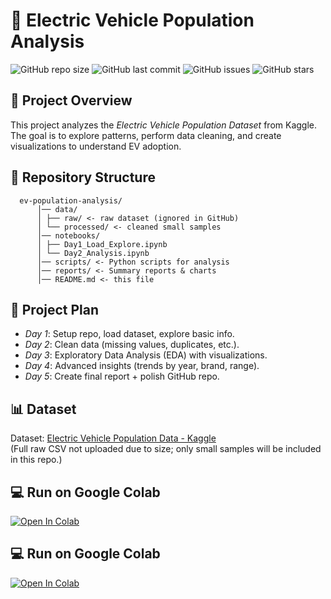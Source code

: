 # 🚗 Electric Vehicle Population Analysis

![GitHub repo size](https://img.shields.io/github/repo-size/Kapilraj-13/ev-population-analysis)
![GitHub last commit](https://img.shields.io/github/last-commit/Kapilraj-13/ev-population-analysis)
![GitHub issues](https://img.shields.io/github/issues/Kapilraj-13/ev-population-analysis)
![GitHub stars](https://img.shields.io/github/stars/Kapilraj-13/ev-population-analysis)

## 📌 Project Overview
This project analyzes the *Electric Vehicle Population Dataset* from Kaggle.  
The goal is to explore patterns, perform data cleaning, and create visualizations to understand EV adoption.

## 📂 Repository Structure
      ev-population-analysis/
          │── data/
          │ ├── raw/ <- raw dataset (ignored in GitHub)
          │ └── processed/ <- cleaned small samples
          │── notebooks/
          │ ├── Day1_Load_Explore.ipynb
          │ └── Day2_Analysis.ipynb
          │── scripts/ <- Python scripts for analysis
          │── reports/ <- Summary reports & charts
          │── README.md <- this file

## 🚀 Project Plan
- *Day 1*: Setup repo, load dataset, explore basic info.  
- *Day 2*: Clean data (missing values, duplicates, etc.).  
- *Day 3*: Exploratory Data Analysis (EDA) with visualizations.  
- *Day 4*: Advanced insights (trends by year, brand, range).  
- *Day 5*: Create final report + polish GitHub repo.  

## 📊 Dataset
Dataset: [Electric Vehicle Population Data - Kaggle](https://www.kaggle.com)  
(Full raw CSV not uploaded due to size; only small samples will be included in this repo.)
## 💻 Run on Google Colab
[![Open In Colab](https://colab.research.google.com/assets/colab-badge.svg)](https://colab.research.google.com/github/Kapilraj-13/ev-population-analysis/blob/main/notebooks/Day1_Load_Explore.ipynb)

## 💻 Run on Google Colab
[![Open In Colab](https://colab.research.google.com/assets/colab-badge.svg)](https://colab.research.google.com/github/Kapilraj-13/ev-population-analysis/blob/main/notebooks/Day1_Load_Explore.ipynb)
